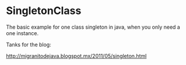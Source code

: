 SingletonClass
==============

The basic example for one class singleton in java, when you only need a one instance. 

Tanks for the blog:

http://migranitodejava.blogspot.mx/2011/05/singleton.html
